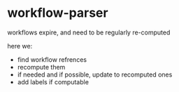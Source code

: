 # workflow-parser

workflows expire, and need to be regularly re-computed

here we:
* find workflow refrences
* recompute them
* if needed and if possible, update to recomputed ones
* add labels if computable